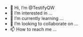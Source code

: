 - 👋 Hi, I’m @TestifyQW
- 👀 I’m interested in ...
- 🌱 I’m currently learning ...
- 💞️ I’m looking to collaborate on ...
- 📫 How to reach me ...

<!---
TestifyQW/TestifyQW is a ✨ special ✨ repository because its `README.md` (this file) appears on your GitHub profile.
You can click the Preview link to take a look at your changes.
--->
